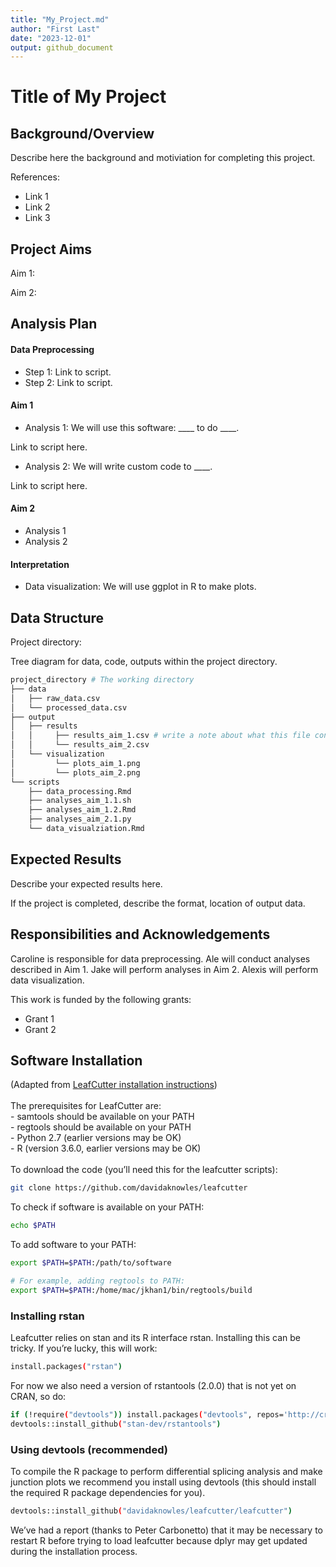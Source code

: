 ```yaml
---
title: "My_Project.md"
author: "First Last"
date: "2023-12-01"
output: github_document
---
```

# Title of My Project
   
## Background/Overview

Describe here the background and motiviation for completing this project.

References:
* Link 1
* Link 2
* Link 3

## Project Aims
Aim 1: 

Aim 2:

## Analysis Plan

#### Data Preprocessing

* Step 1: Link to script. 
* Step 2: Link to script.

#### Aim 1
* Analysis 1: We will use this software: ____  to do ____.
  
 Link to script here.

* Analysis 2: We will write custom code to ____.
  
 Link to script here. 

#### Aim 2
* Analysis 1
* Analysis 2

#### Interpretation
* Data visualization: We will use ggplot in R to make plots.

## Data Structure

Project directory: 

Tree diagram for data, code, outputs within the project directory. 

```bash
project_directory # The working directory
├── data
│   ├── raw_data.csv 
│   └── processed_data.csv 
├── output
│   ├── results 
│   │     ├── results_aim_1.csv # write a note about what this file contains.
│   │     └── results_aim_2.csv
│   └── visualization 
│         └── plots_aim_1.png
│         └── plots_aim_2.png
└── scripts 
    ├── data_processing.Rmd
    ├── analyses_aim_1.1.sh
    ├── analyses_aim_1.2.Rmd
    ├── analyses_aim_2.1.py
    └── data_visualziation.Rmd
```

## Expected Results

Describe your expected results here. 

If the project is completed, describe the format, location of output data.

## Responsibilities and Acknowledgements

Caroline is responsible for data preprocessing. Ale will conduct analyses described in Aim 1. Jake will perform analyses in Aim 2. Alexis will perform data visualization. 

This work is funded by the following grants:
* Grant 1
* Grant 2

## Software Installation
(Adapted from [LeafCutter installation instructions](https://davidaknowles.github.io/leafcutter/articles/Installation.html)) \
\
The prerequisites for LeafCutter are: \
	- samtools should be available on your PATH \
	- regtools should be available on your PATH \
	- Python 2.7 (earlier versions may be OK) \
	- R (version 3.6.0, earlier versions may be OK) \
 \
To download the code (you’ll need this for the leafcutter scripts):
  ```bash
git clone https://github.com/davidaknowles/leafcutter
  ```
To check if software is available on your PATH:
  ```bash
echo $PATH
   ```
To add software to your PATH:
```bash
export $PATH=$PATH:/path/to/software

# For example, adding regtools to PATH:
export $PATH=$PATH:/home/mac/jkhan1/bin/regtools/build
   ```
### Installing rstan
Leafcutter relies on stan and its R interface rstan. Installing this can be tricky. If you’re lucky, this will work:
```bash
install.packages("rstan")
```
For now we also need a version of rstantools (2.0.0) that is not yet on CRAN, so do:

```bash
if (!require("devtools")) install.packages("devtools", repos='http://cran.us.r-project.org')
devtools::install_github("stan-dev/rstantools")
```
### Using devtools (recommended)
To compile the R package to perform differential splicing analysis and make junction plots we recommend you install using devtools (this should install the required R package dependencies for you).

```bash
devtools::install_github("davidaknowles/leafcutter/leafcutter")
```

We’ve had a report (thanks to Peter Carbonetto) that it may be necessary to restart R before trying to load leafcutter because dplyr may get updated during the installation process.

